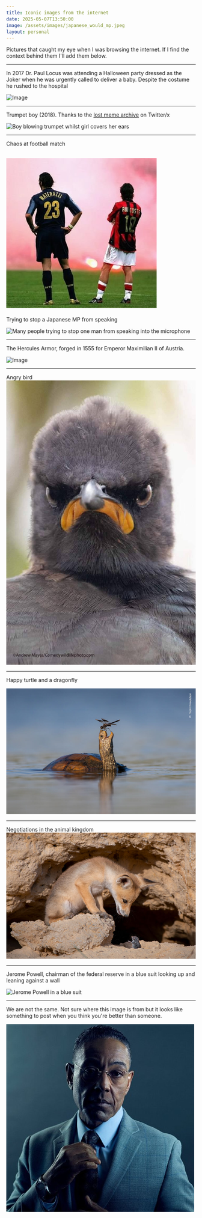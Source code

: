 ```yaml
---
title: Iconic images from the internet
date: 2025-05-07T13:50:00
image: /assets/images/japanese_would_mp.jpeg
layout: personal
---
```

Pictures that caught my eye when I was browsing the internet. If I find the context behind them I'll add them below.


---

In 2017 Dr. Paul Locus was attending a Halloween party dressed as the Joker when he was urgently called to deliver a baby. Despite the costume he rushed to the hospital

![Image](https://pbs.twimg.com/media/GmZPxZBa8AUVogI?format=jpg&name=small "https://x.com/PicturesFoIder/status/1902295605998973014")

---

Trumpet boy (2018). Thanks to the [lost meme archive](https://x.com/LostMemeArchive/status/1899498051288682546) on Twitter/x

![Boy blowing trumpet whilst girl covers her ears](https://pbs.twimg.com/media/GlxBY8JXUAE3A6H?format=jpg&name=small "Meme from 2018")

---

Chaos at football match

![](/assets/images/photo_5924816344866472352_x.jpg)
---

Trying to stop a Japanese MP from speaking

![Many people trying to stop one man from speaking into the microphone](https://pbs.twimg.com/media/Gm-qpqVWYAAYxXR?format=jpg&name=small)

---

The Hercules Armor, forged in 1555 for Emperor Maximilian II of Austria.

![Image](https://pbs.twimg.com/media/Gkw87SkaoAA0GLw?format=jpg&name=small)

---

Angry bird![](/assets/images/Serious_bird.jpg)

---

Happy turtle and a dragonfly

![](/assets/images/happy%20turtle.jpg)

---

Negotiations in the animal kingdom![](/assets/images/fox_negotiation.jpg)

---

Jerome Powell, chairman of the federal reserve in a blue suit looking up and leaning against a wall

![Jerome Powell in a blue suit](https://media.npr.org/assets/img/2025/04/22/gettyimages-1782089362-e8963c586e28f9cfcf5280b48f0af864927b731a.jpg?s=1100&c=50&f=jpeg)

---

We are not the same. Not sure where this image is from but it looks like something to post when you think you're better than someone.

![Adjusting tie in Suit](/assets/images/we_are_not_the_same.jpeg "we are not the same")
